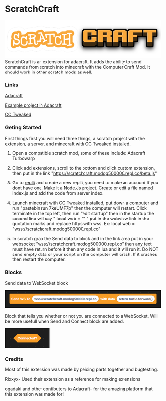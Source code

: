 # ScratchCraft
![logo](https://github.com/Modog500000/ScratchCraft/blob/main/src/resources/scratchcraft.png?raw=true)
ScratchCraft is an extension for adacraft. It adds the ability to send commands from scratch into minecraft with the Computer Craft Mod.
It should work in other scratch mods as well.


### Links

[Adacraft](https://adacraft.org)

[Example project in Adacraft](https://adacraft.org/studio/?project=a8c3a082&extension=https%3A%2F%2Fscratchcraft.modog500000.repl.co%2Fbeta.js)

[CC Tweaked](https://tweaked.cc)


### Geting Started

First things first you will need three things, a scratch project with the extension, a server, and minecraft with CC Tweaked installed.

1. Open a compatible scratch mod, some of these include:
  Adacraft
  Turbowarp

2. Click add extensions, scroll to the bottom and click custom extension, then put in the link "https://scratchcraft.modog500000.repl.co/beta.js"

3. Go to [replit](https://replit.com) and create a new replit, you need to make an account if you dont have one. Make it a Node.Js project. Create
or edit a file named index.js and add the code from server index.

4. Launch minecraft with CC Tweaked installed, put down a computer and run "pastebin run 7keUMF7p" then the computer will restart. Click terminate in the
top left, then run "edit startup" then in the startup the second line will say " local web = "" " put in the webview link in the quotation marks and replace https with wss. Ex: local web = "wss://scratchcraft.modog500000.repl.co"

5. In scratch grab the Send data to block and in the link area put in your websocket "wss://scratchcraft.modog500000.repl.co" then any text must have return before it then any code in lua and it will run it. Do NOT send empty data or your script on the computer will crash. If it crashes then restart
the computer.

### Blocks
Send data to WebSocket block 

![block](https://github.com/Modog500000/ScratchCraft/blob/main/src/resources/image_2023-04-18_194947656.png?raw=true)

Block that tells you whether or not you are connected to a WebSocket, Will be more usefull when Send and Connect block are added.

![block](https://github.com/Modog500000/ScratchCraft/blob/main/src/resources/block2.png?raw=true)

### Credits
Most of this extension was made by peicing parts together and bugtesting.

Rixxyx- Used their extension as a reference for making extensions

ogadaki and other contibuters to Adacraft- for the amazing platform that this extension was made for!
